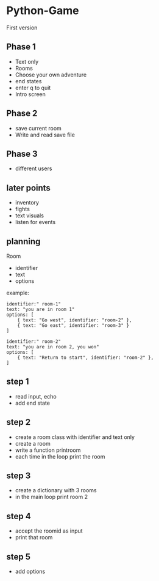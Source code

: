 # Python-Game
First version

## Phase 1
* Text only
* Rooms
* Choose your own adventure
* end states
* enter q to quit
* Intro screen

## Phase 2
* save current room
* Write and read save file

## Phase 3
* different users

## later points
* inventory
* fights
* text visuals
* listen for events

## planning

Room

* identifier
* text
* options

example:

```
identifier:" room-1"
text: "you are in room 1"
options: [
    { text: "Go west", identifier: "room-2" }, 
    { text: "Go east", identifier: "room-3" } 
]
```

```
identifier:" room-2"
text: "you are in room 2, you won"
options: [
    { text: "Return to start", identifier: "room-2" }, 
]
```

## step 1
* read input, echo
* add end state

## step 2
* create a room class with identifier and text only
* create a room
* write a function printroom
* each time in the loop print the room

## step 3
* create a dictionary with 3 rooms
* in the main loop print room 2

## step 4
* accept the roomid as input
* print that room

## step 5
* add options

